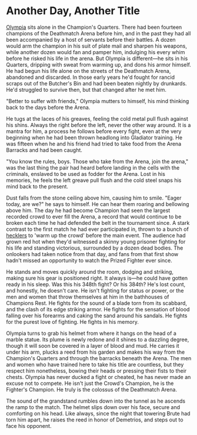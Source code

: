 # Another Day, Another Title

[Olympia](../../heroes-of-rathe/olympia-about.md) sits alone in the Champion's Quarters. There had been fourteen champions of the Deathmatch Arena before him, and in the past they had all been accompanied by a host of servants before their battles. A dozen would arm the champion in his suit of plate mail and sharpen his weapons, while another dozen would fan and pamper him, indulging his every whim before he risked his life in the arena. But Olympia is different—he sits in his Quarters, dripping with sweat from warming up, and dons his armor himself. He had begun his life alone on the streets of the Deathmatch Arena, abandoned and discarded. In those early years he'd fought for rancid scraps out of the Butcher's Bin and had been beaten nightly by drunkards. He'd struggled to survive then, but that changed after he met him.

"Better to suffer with friends," Olympia mutters to himself, his mind thinking back to the days before the Arena.

He tugs at the laces of his greaves, feeling the cold metal pull flush against his shins. Always the right before the left, never the other way around. It is a mantra for him, a process he follows before every fight, even at the very beginning when he had been thrown headlong into Gladiator training. He was fifteen when he and his friend had tried to take food from the Arena Barracks and had been caught.

"You know the rules, boys. Those who take from the Arena, join the arena," was the last thing the pair had heard before landing in the cells with the criminals, enslaved to be used as fodder for the Arena. Lost in his memories, he feels the left greave pull flush and the cold steel snaps his mind back to the present.

Dust falls from the stone ceiling above him, causing him to smile. "Eager today, are we?" he says to himself. He can hear them roaring and bellowing above him. The day he had become Champion had seen the largest recorded crowd to ever fill the Arena, a record that would continue to be broken each time he had defended the belt in the tournament since. A stark contrast to the first match he had ever participated in, thrown to a bunch of [hecklers](../../regions/rathe/savage-lands/call-of-adventure.md#hecklers) to 'warm up the crowd' before the main event. The audience had grown red hot when they'd witnessed a skinny young prisoner fighting for his life and standing victorious, surrounded by a dozen dead bodies. The onlookers had taken notice from that day, and fans from that first show hadn't missed an opportunity to watch the Prized Fighter ever since.

He stands and moves quickly around the room, dodging and striking, making sure his gear is positioned right. It always is—he could have gotten ready in his sleep. Was this his 348th fight? Or his 384th? He's lost count, and honestly, he doesn't care. He isn't fighting for status or power, or the men and women that throw themselves at him in the bathhouses of Champions Rest. He fights for the sound of a blade torn from its scabbard, and the clash of its edge striking armor. He fights for the sensation of blood falling over his forearms and caking the sand around his sandals. He fights for the purest love of fighting. He fights in his memory.

Olympia turns to grab his helmet from where it hangs on the head of a marble statue. Its plume is newly redone and it shines to a dazzling degree, though it will soon be covered in a layer of blood and mud. He carries it under his arm, plucks a reed from his garden and makes his way from the Champion's Quarters and through the barracks beneath the Arena. The men and women who have trained here to take his title are countless, but they respect him nonetheless, bowing their heads or pressing their fists to their chests. Olympia has never ducked a fight or cheated, he has never made an excuse not to compete. He isn't just the Crowd's Champion, he is the Fighter's Champion. He truly is the colossus of the Deathmatch Arena.

The sound of the grandstand rumbles down into the tunnel as he ascends the ramp to the match. The helmet slips down over his face, secure and comforting on his head. Like always, since the night that towering Brute had torn him apart, he raises the reed in honor of Demetrios, and steps out to face his opponent.
